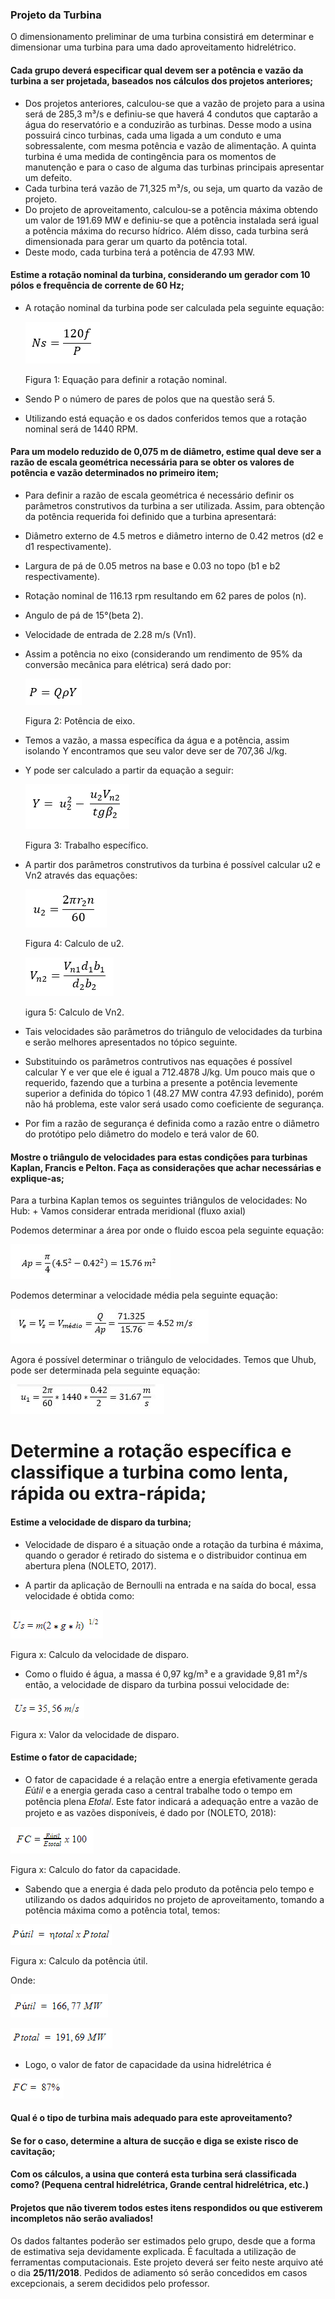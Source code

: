 ### Projeto da Turbina

O dimensionamento preliminar de uma turbina consistirá em determinar e dimensionar uma turbina para uma dado aproveitamento hidrelétrico. 

 #### Cada grupo deverá especificar qual devem ser a potência e vazão da turbina a ser projetada, baseados nos cálculos dos projetos           anteriores;
  
   + Dos projetos anteriores, calculou-se que a vazão de projeto para a usina será de 285,3 m³/s e definiu-se que haverá 4 condutos que      captarão a água do reservatório e a conduzirão as turbinas. Desse modo a usina possuirá cinco turbinas, cada uma ligada a um            conduto e uma sobressalente, com mesma potência e vazão de alimentação. A quinta turbina é uma medida de contingência para os            momentos de manutenção e para o caso de alguma das turbinas principais apresentar um defeito.
   + Cada turbina terá vazão de 71,325 m³/s, ou seja, um quarto da vazão de projeto.
   + Do projeto de aproveitamento, calculou-se a potência máxima obtendo um valor de 191.69 MW e definiu-se que a potência instalada          será igual a potência máxima do recurso hídrico. Além disso, cada turbina será dimensionada para gerar um quarto da potência total.
   + Deste modo, cada turbina terá a potência de 47.93 MW.
  
 #### Estime a rotação nominal da turbina, considerando um gerador com 10 pólos e frequência de corrente de 60 Hz;
  
   + A rotação nominal da turbina pode ser calculada pela seguinte equação:
    
        ![Teste de legenda de imagem](rpmfreqpolo.png)
         
        Figura 1: Equação para definir a rotação nominal.
         
   + Sendo P o número de pares de polos que na questão será 5.                                      
   + Utilizando está equação e os dados conferidos temos que a rotação nominal será de 1440 RPM.
  
 #### Para um modelo reduzido de 0,075 m de diâmetro, estime qual deve ser a razão de escala geométrica necessária para se obter os valores de potência e vazão determinados no primeiro item;
  
   + Para definir a razão de escala geométrica é necessário definir os parâmetros construtivos da turbina a ser utilizada. Assim, para        obtenção da potência requerida foi definido que a turbina apresentará:
    
   + Diâmetro externo de 4.5 metros e diâmetro interno de 0.42 metros (d2 e d1 respectivamente).
       
   + Largura de pá de 0.05 metros na base e 0.03 no topo (b1 e b2 respectivamente).
       
   + Rotação nominal de 116.13 rpm resultando em 62 pares de polos (n).
       
   + Angulo de pá de 15°(beta 2).
       
   + Velocidade de entrada de 2.28 m/s (Vn1).
       
   + Assim a potência no eixo (considerando um rendimento de 95% da conversão mecânica para elétrica) será dado por:
    
        ![Teste de legenda de imagem](pot.png)
    
        Figura 2: Potência de eixo.
    
   + Temos a vazão, a massa específica da água e a potência, assim isolando Y encontramos que seu valor deve ser de 707,36 J/kg.
   + Y pode ser calculado a partir da equação a seguir:
    
        ![Teste de legenda de imagem](trabalho.png)
    
        Figura 3: Trabalho específico.
    
   + A partir dos parâmetros construtivos da turbina é possível calcular u2 e Vn2 através das equações:
    
        ![Teste de legenda de imagem](u2.png)
                                  
        Figura 4: Calculo de u2.
                                          
        ![Teste de legenda de imagem](vn2.png)
                                          
        igura 5: Calculo de Vn2.
                                          
   + Tais velocidades são parâmetros do triângulo de velocidades da turbina e serão melhores apresentados no tópico seguinte.
    
   + Substituindo os parâmetros contrutivos nas equações é possível calcular Y e ver que ele é igual a 712.4878 J/kg. Um pouco mais que o requerido, fazendo que a turbina a presente a potência levemente superior a definida do tópico 1 (48.27 MW contra 47.93 definido), porém não há problema, este valor será usado como coeficiente de segurança.
    
   + Por fim a razão de segurança é definida como a razão entre o diâmetro do protótipo pelo diâmetro do modelo e terá valor de 60.
   
 #### Mostre o triângulo de velocidades para estas condições para turbinas Kaplan, Francis e Pelton. Faça as considerações que achar      necessárias e explique-as;
  
   Para a turbina Kaplan temos os seguintes triângulos de velocidades:
   No Hub:
     + Vamos considerar entrada meridional (fluxo axial)
    
   Podemos determinar a área por onde o fluido escoa pela seguinte equação:
    
   ![Teste de legenda de imagem](area_kaplan.JPG)
    
   Podemos determinar a velocidade média pela seguinte equação:
   
   ![Teste de legenda de imagem](V_Medio_kaplan.JPG)
    
   Agora é possível determinar o triângulo de velocidades. Temos que Uhub, pode ser determinada pela seguinte equação:
    
   ![Teste de legenda de imagem](u_hub.JPG)
  
 # Determine a rotação específica e classifique a turbina como lenta, rápida ou extra-rápida;
  
 #### Estime a velocidade de disparo da turbina;
  
   + Velocidade de disparo é a situação onde a rotação da turbina é máxima, quando o gerador é retirado do sistema e o distribuidor          continua em abertura plena (NOLETO, 2017).
     
   + A partir da aplicação de Bernoulli na entrada e na saída do bocal, essa velocidade é obtida como:
    
   ![Teste de legenda de imagem](us.PNG)
        
   Figura x: Calculo da velocidade de disparo.
     
   + Como o fluido é água, a massa é 0,97 kg/m³ e a gravidade 9,81 m²/s então, a velocidade de disparo da turbina possui velocidade          de:
     
   ![Teste de legenda de imagem](us2.PNG)
        
   Figura x: Valor da velocidade de disparo.
  
 #### Estime o fator de capacidade;
  
   + O fator de capacidade é a relação entre a energia efetivamente gerada 𝐸ú𝑡𝑖𝑙 e a energia gerada caso a central trabalhe todo o             tempo em potência plena 𝐸𝑡𝑜𝑡𝑎𝑙. Este fator indicará a adequação entre a vazão de projeto e as vazões disponíveis, é dado por             (NOLETO, 2018):
     
   ![Teste de legenda de imagem](fc1.PNG)
        
   Figura x: Calculo do fator da capacidade.
    
   + Sabendo que a energia é dada pelo produto da potência pelo tempo e utilizando os dados adquiridos no projeto de aproveitamento,          tomando a potência máxima como a potência total, temos:

   ![Teste de legenda de imagem](pu.PNG)
        
   Figura x: Calculo da potência útil.
    
   Onde:
    
   ![Teste de legenda de imagem](pu2.PNG)
    
   ![Teste de legenda de imagem](pt.PNG)
    
   + Logo, o valor de fator de capacidade da usina hidrelétrica é 

   ![Teste de legenda de imagem](fc2.PNG)
        
 #### Qual é o tipo de turbina mais adequado para este aproveitamento?
  
 #### Se for o caso, determine a altura de sucção e diga se existe risco de cavitação;
  
 #### Com os cálculos, a usina que conterá esta turbina será classificada como? (Pequena central hidrelétrica, Grande central hidrelétrica,  etc.)
  
 #### Projetos que não tiverem todos estes itens respondidos ou que estiverem incompletos **não serão avaliados!**


Os dados faltantes poderão ser estimados pelo grupo, desde que a forma de estimativa seja devidamente explicada. É facultada a utilização de ferramentas computacionais. Este projeto deverá ser feito neste arquivo até o dia **25/11/2018**. Pedidos de adiamento só serão concedidos em casos excepcionais, a serem decididos pelo professor.

